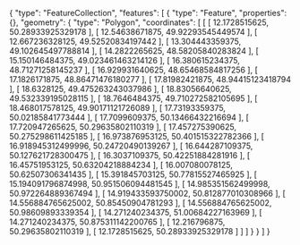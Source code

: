 {
  "type": "FeatureCollection",
  "features": [
    {
      "type": "Feature",
      "properties": {},
      "geometry": {
        "type": "Polygon",
        "coordinates": [
          [
            [
              12.1728515625,
              50.28933925329178
            ],
            [
              12.54638671875,
              49.92293545449574
            ],
            [
              12.667236328125,
              49.52520834197442
            ],
            [
              13.304443359375,
              49.102645497788814
            ],
            [
              14.2822265625,
              48.58205840283824
            ],
            [
              15.150146484375,
              49.023461463214126
            ],
            [
              16.380615234375,
              48.71271258145237
            ],
            [
              16.929931640625,
              48.65468584817256
            ],
            [
              17.1826171875,
              48.86471476180277
            ],
            [
              17.81982421875,
              48.94415123418794
            ],
            [
              18.6328125,
              49.475263243037986
            ],
            [
              18.83056640625,
              49.532339195028115
            ],
            [
              18.7646484375,
              49.710272582105695
            ],
            [
              18.468017578125,
              49.90171121726089
            ],
            [
              17.73193359375,
              50.02185841773444
            ],
            [
              17.7099609375,
              50.13466432216694
            ],
            [
              17.720947265625,
              50.29635802110319
            ],
            [
              17.457275390625,
              50.275298611425185
            ],
            [
              16.973876953125,
              50.401515322782366
            ],
            [
              16.918945312499996,
              50.24720490139267
            ],
            [
              16.644287109375,
              50.127621728300475
            ],
            [
              16.3037109375,
              50.42251884281916
            ],
            [
              16.45751953125,
              50.63204218884234
            ],
            [
              16.007080078125,
              50.62507306341435
            ],
            [
              15.391845703125,
              50.77815527465925
            ],
            [
              15.194091796874998,
              50.951506094481545
            ],
            [
              14.985351562499998,
              50.972264889367494
            ],
            [
              14.919433593750002,
              50.812877010308966
            ],
            [
              14.556884765625002,
              50.85450904781293
            ],
            [
              14.556884765625002,
              50.98609893339354
            ],
            [
              14.271240234375,
              51.00684227163969
            ],
            [
              14.271240234375,
              50.875311142200765
            ],
            [
              12.216796875,
              50.29635802110319
            ],
            [
              12.1728515625,
              50.28933925329178
            ]
          ]
        ]
      }
    }
  ]
}
